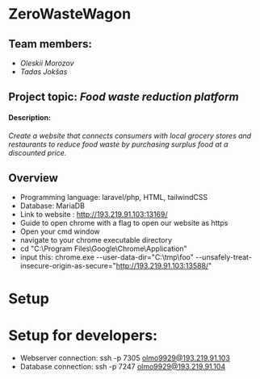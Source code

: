 # ZeroWasteWagon

## Team members:

 - *Oleskii Morozov*
 - *Tadas Jokšas*

## Project topic: *Food waste reduction platform*

#### Description: 

*Create a website that connects consumers with local grocery stores and restaurants to reduce food waste by purchasing surplus food at a discounted price.*

## Overview
- Programming language: laravel/php, HTML, tailwindCSS
- Database: MariaDB
- Link to website : http://193.219.91.103:13169/
- Guide to open chrome with a flag to open our website as https
- Open your cmd window
- navigate to your chrome executable directory
- cd "C:\Program Files\Google\Chrome\Application"
- input this: chrome.exe --user-data-dir="C:\tmp\foo" --unsafely-treat-insecure-origin-as-secure="http://193.219.91.103:13588/"

# Setup

<!-- ### [Linux] Client setup -->

# Setup for developers:
- Webserver connection: ssh -p 7305 olmo9929@193.219.91.103
- Database connection: ssh -p 7247 olmo9929@193.219.91.104
<!-- ### [Linux] Teseract download -->
